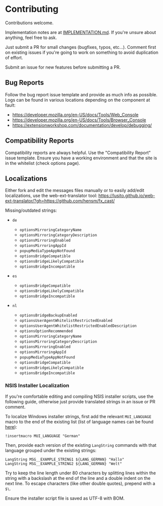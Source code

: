 # Contributing

Contributions welcome.

Implementation notes are at [IMPLEMENTATION.md](IMPLEMENTATION.md). 
If you're unsure about anything, feel free to ask.

Just submit a PR for small changes (bugfixes, typos, etc...). Comment first on existing 
issues if you're going to work on something to avoid duplication of effort.

Submit an issue for new features before submitting a PR.


## Bug Reports

Follow the bug report issue template and provide as much info as possible. Logs can be found in various locations depending on the component at fault:

* https://developer.mozilla.org/en-US/docs/Tools/Web_Console
* https://developer.mozilla.org/en-US/docs/Tools/Browser_Console
* https://extensionworkshop.com/documentation/develop/debugging/


## Compatibility Reports

Compatibility reports are always helpful. Use the "Compatibility Report" issue template. Ensure you have a working environment and that the site is in the whitelist (check options page).


## Localizations

Either fork and edit the messages files manually or to easily add/edit localizations, use the web-ext-translator tool:
https://lusito.github.io/web-ext-translator/?gh=https://github.com/hensm/fx_cast/


Missing/outdated strings:

* `de`
    * `optionsMirroringCategoryName`
    * `optionsMirroringCategoryDescription`
    * `optionsMirroringEnabled`
    * `optionsMirroringAppId`
    * `popupMediaTypeAppNotFound`
    * `optionsBridgeCompatible`
    * `optionsBridgeLikelyCompatible`
    * `optionsBridgeIncompatible`

* `es`
    * `optionsBridgeCompatible`
    * `optionsBridgeLikelyCompatible`
    * `optionsBridgeIncompatible`

* `nl`
    * `optionsBridgeBackupEnabled`
    * `optionsUserAgentWhitelistRestrictedEnabled`
    * `optionsUserAgentWhitelistRestrictedEnabledDescription`
    * `optionsOptionRecommended`
    * `optionsMirroringCategoryName`
    * `optionsMirroringCategoryDescription`
    * `optionsMirroringEnabled`
    * `optionsMirroringAppId`
    * `popupMediaTypeAppNotFound`
    * `optionsBridgeCompatible`
    * `optionsBridgeLikelyCompatible`
    * `optionsBridgeIncompatible`


### NSIS Installer Localization

If you're comfortable editing and compiling NSIS installer scripts, use the following guide, otherwise just provide translated strings in an issue or PR comment.

To localize Windows installer strings, first add the relevant `MUI_LANGUAGE` macro to the end of the existing list (list of language names can be found [here](https://sourceforge.net/p/nsis/code/HEAD/tree/NSIS/trunk/Contrib/Language%20files/)):
````nsi
!insertmacro MUI_LANGUAGE "German"
````
Then, provide each version of the existing `LangString` commands with that language grouped under the existing strings:
````nsi
LangString MSG__EXAMPLE_STRING1 ${LANG_GERMAN} "Hallo"
LangString MSG__EXAMPLE_STRING2 ${LANG_GERMAN} "Welt"
````

Try to keep the line length under 80 characters by splitting lines within the string with a backslash at the end of the line and a double indent on the next line. To escape characters (like other double quotes), prepend with a `$\`.

Ensure the installer script file is saved as UTF-8 with BOM.
